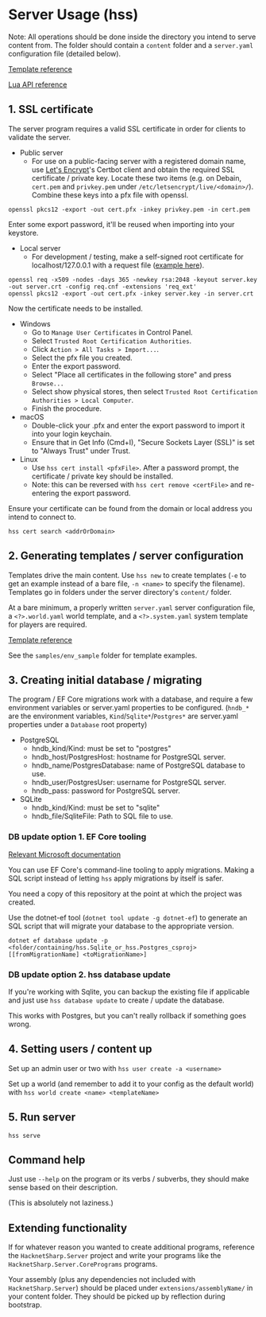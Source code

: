 # Server Usage (hss)

Note: All operations should be done inside the directory you intend to
serve content from. The folder should contain a `content` folder
and a `server.yaml` configuration file (detailed below).

[Template reference](template-reference.md)

[Lua API reference](lua-api-reference.md)

## 1. SSL certificate

The server program requires a valid SSL certificate in order for clients to validate the server.

* Public server
  - For use on a public-facing server with a registered domain name,
use [Let's Encrypt](https://letsencrypt.org/)'s Certbot client and
obtain the required SSL certificate / private key. Locate these two
items (e.g. on Debain, `cert.pem` and `privkey.pem` under
`/etc/letsencrypt/live/<domain>/`). Combine these keys into a pfx file
with openssl.

`openssl pkcs12 -export -out cert.pfx -inkey privkey.pem -in cert.pem`

Enter some export password, it'll be reused when importing into your
keystore.

* Local server
  - For development / testing, make a self-signed root certificate for
localhost/127.0.0.1 with a request file
([example here](../assets/examplereq.cnf)).

```
openssl req -x509 -nodes -days 365 -newkey rsa:2048 -keyout server.key -out server.crt -config req.cnf -extensions 'req_ext'
openssl pkcs12 -export -out cert.pfx -inkey server.key -in server.crt
```

Now the certificate needs to be installed.

* Windows
  - Go to `Manage User Certificates` in Control Panel.
  - Select `Trusted Root Certification Authorities`.
  - Click `Action > All Tasks > Import...`.
  - Select the pfx file you created.
  - Enter the export password.
  - Select "Place all certificates in the following store" and press `Browse...`
  - Select show physical stores, then select `Trusted Root Certification Authorities > Local Computer`.
  - Finish the procedure.
* macOS
  - Double-click your .pfx and enter the export password to import it
  into your login keychain.
  - Ensure that in Get Info (Cmd+I), "Secure Sockets Layer (SSL)" is set to "Always Trust" under Trust.
* Linux
  - Use `hss cert install <pfxFile>`. After a password prompt, the certificate / private key should be installed.
  - Note: this can be reversed with `hss cert remove <certFile>` and re-entering the export password.

Ensure your certificate can be found from the domain or local address
you intend to connect to.

`hss cert search <addrOrDomain>`

## 2. Generating templates / server configuration

Templates drive the main content. Use `hss new` to create
templates (`-e` to get an example instead of a bare file, `-n <name>`
to specify the filename). Templates go in folders under the server
directory's `content/` folder.

At a bare minimum, a properly written `server.yaml` server
configuration file, a `<?>.world.yaml` world template, and a
`<?>.system.yaml` system template for players are required.

[Template reference](template-reference.md)

See the `samples/env_sample` folder for template examples.

## 3. Creating initial database / migrating

The program / EF Core migrations work with a database, and require a
few environment variables or server.yaml properties to be configured.
(`hndb_*` are the environment variables, `Kind`/`Sqlite*`/`Postgres*`
are server.yaml properties under a `Database` root property)

* PostgreSQL
  - hndb_kind/Kind: must be set to "postgres"
  - hndb_host/PostgresHost: hostname for PostgreSQL server.
  - hndb_name/PostgresDatabase: name of PostgreSQL database to use.
  - hndb_user/PostgresUser: username for PostgreSQL server.
  - hndb_pass: password for PostgreSQL server.
* SQLite
  - hndb_kind/Kind: must be set to "sqlite"
  - hndb_file/SqliteFile: Path to SQL file to use.

### DB update option 1. EF Core tooling

[Relevant Microsoft documentation](https://docs.microsoft.com/en-us/ef/core/managing-schemas/migrations/applying)

You can use EF Core's command-line tooling to apply migrations.
Making a SQL script instead of letting `hss` apply migrations by
itself is safer.

You need a copy of this repository at the point at which the project
was created.

Use the dotnet-ef tool (`dotnet tool update -g dotnet-ef`) to generate
an SQL script that will migrate your database to the appropriate
version.

`dotnet ef database update -p <folder/containing/hss.Sqlite_or_hss.Postgres_csproj> [[fromMigrationName] <toMigrationName>]`

### DB update option 2. hss database update

If you're working with Sqlite, you can backup the existing file if
applicable and just use `hss database update` to create / update the
database.

This works with Postgres, but you can't really rollback if
something goes wrong.

## 4. Setting users / content up

Set up an admin user or two with `hss user create -a <username>`

Set up a world (and remember to add it to your config as the default
world) with `hss world create <name> <templateName>`

## 5. Run server

`hss serve`

## Command help

Just use `--help` on the program or its verbs / subverbs, they should
make sense based on their description.

(This is absolutely not laziness.)

## Extending functionality

If for whatever reason you wanted to create additional programs,
reference the `HacknetSharp.Server` project and write your
programs like the `HacknetSharp.Server.CorePrograms` programs.

Your assembly (plus any dependencies not included with
`HacknetSharp.Server`) should be placed under
`extensions/assemblyName/` in your content folder. They should be
picked up by reflection during bootstrap.